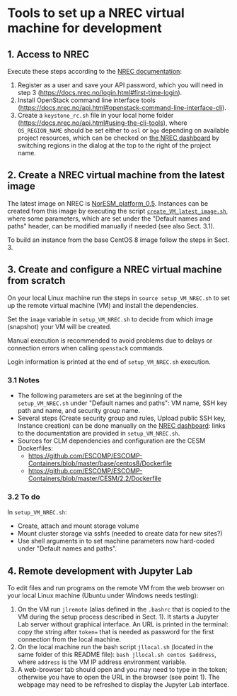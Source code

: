 # Tools to set up a NREC virtual machine for development

## 1. Access to NREC
Execute these steps according to the
[NREC documentation](https://docs.nrec.no/index.html):
1. Register as a user and save your API password, which you will need in step 3
   (https://docs.nrec.no/login.html#first-time-login).
2. Install OpenStack command line interface tools
   (https://docs.nrec.no/api.html#openstack-command-line-interface-cli).
3. Create a `keystone_rc.sh` file in your local home folder
   (https://docs.nrec.no/api.html#using-the-cli-tools),
   where `OS_REGION_NAME` should be set either to `osl` or `bgo`
   depending on available project resources, which can be checked on
   [the NREC dashboard](https://dashboard.nrec.no/dashboard/project/)
   by switching regions in the dialog at the top to the right of the
   project name.


## 2. Create a NREC virtual machine from the latest image
The latest image on NREC is [NorESM_platform_0.5](https://dashboard.nrec.no/dashboard/ngdetails/OS::Glance::Image/e09310ea-1d68-4a9a-9be0-5cec7051f225).
Instances can be created from this image by executing the script [`create_VM_latest_image.sh`](https://github.com/NorESMhub/NorESM_LandSites_Platform/blob/platform_dev/.machine/NREC_VM_setup/create_VM_latest_image.sh),
where some parameters, which are set under the "Default names and paths" header,
can be modified manually if needed (see also Sect. 3.1).

To build an instance from the base CentOS 8 image follow the steps in Sect. 3.


## 3. Create and configure a NREC virtual machine from scratch
On your local Linux machine run the steps in `source setup_VM_NREC.sh`
to set up the remote virtual machine (VM) and install the dependencies.

Set the `image` variable in `setup_VM_NREC.sh` to decide from which
image (snapshot) your VM will be created.

Manual execution is recommended to avoid problems due to delays or
connection errors when calling `openstack` commands.

Login information is printed at the end of `setup_VM_NREC.sh` execution.

### 3.1 Notes
- The following parameters are set at the beginning of the `setup_VM_NREC.sh`
  under "Default names and paths": VM name, SSH key path and
  name, and security group name.
- Several steps (Create security group and rules, Upload public SSH key,
  Instance creation) can be done manually on the
  [NREC dashboard](https://dashboard.nrec.no): links to the documentation are
  provided in `setup_VM_NREC.sh`.
- Sources for CLM dependencies and configuration are the CESM Dockerfiles:
  * https://github.com/ESCOMP/ESCOMP-Containers/blob/master/base/centos8/Dockerfile
  * https://github.com/ESCOMP/ESCOMP-Containers/blob/master/CESM/2.2/Dockerfile

### 3.2 To do
In `setup_VM_NREC.sh`:
- Create, attach and mount storage volume
- Mount cluster storage via sshfs (needed to create data for new sites?)
- Use shell arguments in to set machine parameters now hard-coded under
  "Default names and paths".


## 4. Remote development with Jupyter Lab
To edit files and run programs on the remote VM from the web browser on
your local Linux machine (Ubuntu under Windows needs testing):
1. On the VM run `jlremote` (alias defined in the `.bashrc` that is copied to
   the VM during the setup process described in Sect. 1).
   It starts a Jupyter Lab server without graphical interface.
   An URL is printed in the terminal: copy the string after `token=` that is
   needed as password for the first connection from the local machine.
2. On the local machine run the bash script `jllocal.sh` (located in the same
   folder of this README file): `bash jllocal.sh centos $address`,
   where `address` is the VM IP address environment variable.
3. A web-browser tab should open and you may need to type in the token;
   otherwise you have to open the URL in the browser (see point 1).
   The webpage may need to be refreshed to display the Jupyter Lab interface.
